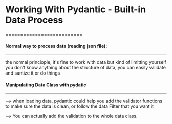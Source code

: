 # Working With Pydantic - Built-in Data Process
==========================
#### Normal way to process data (reading json file):
------------------
the normal princiople, it's fine to work with data but kind of limitting yourself
you don't know anything about the structure of data, you can easily validate and santize it or do things

#### Manipulating Data Class with pydatic
---------------------------
--> when loading data, pydantic could help you add the validator functions to make sure the data is clean, or follow the data Filter that you want it

--> You can actually add the validation to the whole data class.